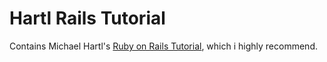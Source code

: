 # Hartl Rails Tutorial

Contains Michael Hartl's [Ruby on Rails Tutorial](https://www.railstutorial.org/), which i highly recommend.

